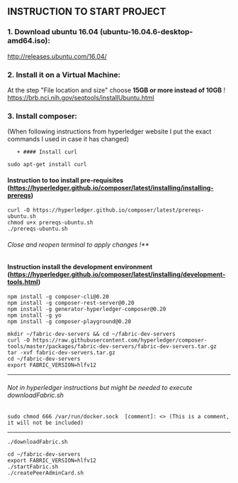 ## INSTRUCTION TO START PROJECT

### 1. Download ubuntu 16.04 (ubuntu-16.04.6-desktop-amd64.iso):  

http://releases.ubuntu.com/16.04/ 
  
### 2. Install it on a Virtual Machine:  

   At the step "File location and size" choose **15GB or more instead of 10GB** !  
https://brb.nci.nih.gov/seqtools/installUbuntu.html

### 3. Install composer:  

   (When following instructions from hyperledger website I put the exact commands I used in case it has changed) 

       + #### Install curl

```sudo apt-get install curl```

#### Instruction to too install pre-requisites (https://hyperledger.github.io/composer/latest/installing/installing-prereqs) 
```
curl -O https://hyperledger.github.io/composer/latest/prereqs-ubuntu.sh  
chmod u+x prereqs-ubuntu.sh  
./prereqs-ubuntu.sh  
```
    
###### Close and reopen terminal to apply changes !**

#### Instruction install the development environment (https://hyperledger.github.io/composer/latest/installing/development-tools.html) 
```
npm install -g composer-cli@0.20  
npm install -g composer-rest-server@0.20  
npm install -g generator-hyperledger-composer@0.20  
npm install -g yo  
npm install -g composer-playground@0.20
```  
```
mkdir ~/fabric-dev-servers && cd ~/fabric-dev-servers  
curl -O https://raw.githubusercontent.com/hyperledger/composer-tools/master/packages/fabric-dev-servers/fabric-dev-servers.tar.gz  
tar -xvf fabric-dev-servers.tar.gz  
cd ~/fabric-dev-servers  
export FABRIC_VERSION=hlfv12  
```  
___
###### Not in hyperledger instructions but might be needed to execute downloadFabric.sh
```
sudo chmod 666 /var/run/docker.sock  [comment]: <> (This is a comment, it will not be included)
```  
___  
```
./downloadFabric.sh  
```
```
cd ~/fabric-dev-servers  
export FABRIC_VERSION=hlfv12  
./startFabric.sh  
./createPeerAdminCard.sh
```
```
